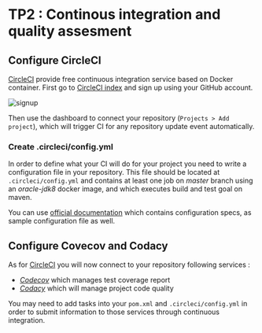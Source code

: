 # TP2 : Continous integration and quality assesment

## Configure CircleCI

[CircleCI](https://circleci.com/) provide free continuous integration service based on Docker container.
First go to [CircleCI index](https://circleci.com/) and sign up using your GitHub account.

![signup](https://github.com/Faylixe/ceri-m1-test-2017/blob/master/docs/images/cisignup.png?raw=true)

Then use the dashboard to connect your repository (``Projects > Add project``), which will trigger CI for any repository
update event automatically.

### Create .circleci/config.yml

In order to define what your CI will do for your project you need to write a configuration file in your repository.
This file should be located at ``.circleci/config.yml`` and contains at least one job on *master* branch using
an *oracle-jdk8* docker image, and which executes build and test goal on maven.

You can use [official documentation](https://circleci.com/docs/2.0/) which contains configuration specs, as sample
configuration file as well.

## Configure Covecov and Codacy

As for [CircleCI](https://circleci.com/) you will now connect to your repository following services :

- [*Codecov*](https://codecov.io) which manages test coverage report
- [*Codacy*](https://www.codacy.com/) which will manage project code quality

You may need to add tasks into your ``pom.xml`` and ``.circleci/config.yml`` in order to submit information
to those services through continuous integration.

